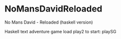 # NoMansDavidReloaded
No Mans David - Reloaded (haskell version)

Haskell text adventure game
load play2
to start: playSG
